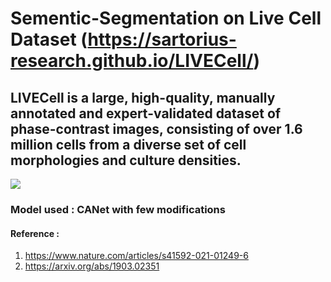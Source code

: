 # Sementic-Segmentation on Live Cell Dataset (https://sartorius-research.github.io/LIVECell/)

## LIVECell is a large, high-quality, manually annotated and expert-validated dataset of phase-contrast images, consisting of over 1.6 million cells from a diverse set of cell morphologies and culture densities.
![](https://production-media.paperswithcode.com/datasets/cell-example.png)
### Model used : CANet with few modifications
#### Reference :
  1. https://www.nature.com/articles/s41592-021-01249-6
  2. https://arxiv.org/abs/1903.02351

